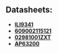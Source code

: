 ## Datasheets:
- **[ILI9341](https://cdn-shop.adafruit.com/datasheets/ILI9341.pdf)**
- **[609002115121](https://www.we-online.com/components/products/datasheet/609002115121.pdf)**
- **[02981001ZXT](https://www.littelfuse.com/assetdocs/littelfuse-fuse-holder-mega-298-bolt-down-datasheet.pdf?assetguid=5df9af12-7ee8-466f-8944-664a7902e1ce)**
- **[AP63200](https://www.diodes.com/assets/Datasheets/AP63200-AP63201-AP63203-AP63205.pdf)**

